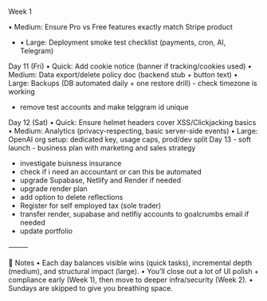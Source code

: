 Week 1

• Medium: Ensure Pro vs Free features exactly match Stripe product

- • Large: Deployment smoke test checklist (payments, cron, AI, Telegram)

Day 11 (Fri)
• Quick: Add cookie notice (banner if tracking/cookies used)
• Medium: Data export/delete policy doc (backend stub + button text)
• Large: Backups (DB automated daily + one restore drill) - check timezone is working

- remove test accounts and make telggram id unique

Day 12 (Sat)
• Quick: Ensure helmet headers cover XSS/Clickjacking basics
• Medium: Analytics (privacy-respecting, basic server-side events)
• Large: OpenAI org setup: dedicated key, usage caps, prod/dev split
Day 13 - soft launch - business plan with marketing and sales strategy

- investigate buisness insurance
- check if i need an accountant or can this be automated
- upgrade Supabase, Netlify and Render if needed
- upgrade render plan
- add option to delete reflections
- Register for self employed tax (sole trader)
- transfer render, supabase and netlfiy accounts to goalcrumbs email if needed
- update portfolio

⸻

🔎 Notes
• Each day balances visible wins (quick tasks), incremental depth (medium), and structural impact (large).
• You’ll close out a lot of UI polish + compliance early (Week 1), then move to deeper infra/security (Week 2).
• Sundays are skipped to give you breathing space.
